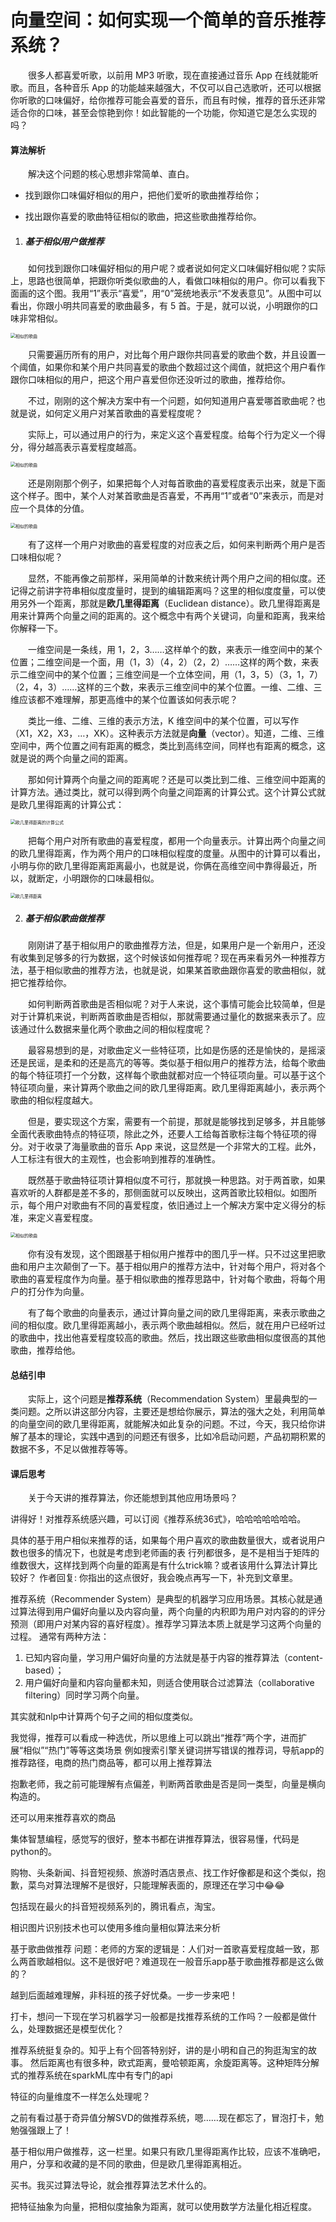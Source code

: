 向量空间：如何实现一个简单的音乐推荐系统？
===


&emsp;&emsp;很多人都喜爱听歌，以前用 MP3 听歌，现在直接通过音乐 App 在线就能听歌。而且，各种音乐 App 的功能越来越强大，不仅可以自己选歌听，还可以根据你听歌的口味偏好，给你推荐可能会喜爱的音乐，而且有时候，推荐的音乐还非常适合你的口味，甚至会惊艳到你！如此智能的一个功能，你知道它是怎么实现的吗？

#### 算法解析

&emsp;&emsp;解决这个问题的核心思想非常简单、直白。

* 找到跟你口味偏好相似的用户，把他们爱听的歌曲推荐给你；

* 找出跟你喜爱的歌曲特征相似的歌曲，把这些歌曲推荐给你。

1. ##### 基于相似用户做推荐

&emsp;&emsp;如何找到跟你口味偏好相似的用户呢？或者说如何定义口味偏好相似呢？实际上，思路也很简单，把跟你听类似歌曲的人，看做口味相似的用户。你可以看我下面画的这个图。我用“1”表示“喜爱”，用“0”笼统地表示“不发表意见”。从图中可以看出，你跟小明共同喜爱的歌曲最多，有 5 首。于是，就可以说，小明跟你的口味非常相似。

<img src="assert/SimilarSongsA.jpg" alt="相似的歌曲" style="zoom:50%;" />

&emsp;&emsp;只需要遍历所有的用户，对比每个用户跟你共同喜爱的歌曲个数，并且设置一个阈值，如果你和某个用户共同喜爱的歌曲个数超过这个阈值，就把这个用户看作跟你口味相似的用户，把这个用户喜爱但你还没听过的歌曲，推荐给你。

&emsp;&emsp;不过，刚刚的这个解决方案中有一个问题，如何知道用户喜爱哪首歌曲呢？也就是说，如何定义用户对某首歌曲的喜爱程度呢？

&emsp;&emsp;实际上，可以通过用户的行为，来定义这个喜爱程度。给每个行为定义一个得分，得分越高表示喜爱程度越高。

<img src="assert/SimilarSongsB.jpg" alt="相似的歌曲" style="zoom:50%;" />

&emsp;&emsp;还是刚刚那个例子，如果把每个人对每首歌曲的喜爱程度表示出来，就是下面这个样子。图中，某个人对某首歌曲是否喜爱，不再用“1”或者“0”来表示，而是对应一个具体的分值。

<img src="assert/SimilarSongsC.jpg" alt="相似的歌曲" style="zoom:50%;" />

&emsp;&emsp;有了这样一个用户对歌曲的喜爱程度的对应表之后，如何来判断两个用户是否口味相似呢？

&emsp;&emsp;显然，不能再像之前那样，采用简单的计数来统计两个用户之间的相似度。还记得之前讲字符串相似度度量时，提到的编辑距离吗？这里的相似度度量，可以使用另外一个距离，那就是**欧几里得距离**（Euclidean distance）。欧几里得距离是用来计算两个向量之间的距离的。这个概念中有两个关键词，向量和距离，我来给你解释一下。

&emsp;&emsp;一维空间是一条线，用 1，2，3……这样单个的数，来表示一维空间中的某个位置；二维空间是一个面，用（1，3）（4，2）（2，2）……这样的两个数，来表示二维空间中的某个位置；三维空间是一个立体空间，用（1，3，5）（3，1，7）（2，4，3）……这样的三个数，来表示三维空间中的某个位置。一维、二维、三维应该都不难理解，那更高维中的某个位置该如何表示呢？

&emsp;&emsp;类比一维、二维、三维的表示方法，K 维空间中的某个位置，可以写作（X1，X2，X3，…，XK）。这种表示方法就是**向量**（vector）。知道，二维、三维空间中，两个位置之间有距离的概念，类比到高纬空间，同样也有距离的概念，这就是说的两个向量之间的距离。

&emsp;&emsp;那如何计算两个向量之间的距离呢？还是可以类比到二维、三维空间中距离的计算方法。通过类比，就可以得到两个向量之间距离的计算公式。这个计算公式就是欧几里得距离的计算公式：

<img src="assert/VectorDistanceA.jpg" alt="欧几里得距离的计算公式" style="zoom:50%;" />

&emsp;&emsp;把每个用户对所有歌曲的喜爱程度，都用一个向量表示。计算出两个向量之间的欧几里得距离，作为两个用户的口味相似程度的度量。从图中的计算可以看出，小明与你的欧几里得距离距离最小，也就是说，你俩在高维空间中靠得最近，所以，就断定，小明跟你的口味最相似。

<img src="assert/VectorDistanceB.jpg" alt="欧几里得距离" style="zoom:50%;" />

2. ##### 基于相似歌曲做推荐

&emsp;&emsp;刚刚讲了基于相似用户的歌曲推荐方法，但是，如果用户是一个新用户，还没有收集到足够多的行为数据，这个时候该如何推荐呢？现在再来看另外一种推荐方法，基于相似歌曲的推荐方法，也就是说，如果某首歌曲跟你喜爱的歌曲相似，就把它推荐给你。

&emsp;&emsp;如何判断两首歌曲是否相似呢？对于人来说，这个事情可能会比较简单，但是对于计算机来说，判断两首歌曲是否相似，那就需要通过量化的数据来表示了。应该通过什么数据来量化两个歌曲之间的相似程度呢？

&emsp;&emsp;最容易想到的是，对歌曲定义一些特征项，比如是伤感的还是愉快的，是摇滚还是民谣，是柔和的还是高亢的等等。类似基于相似用户的推荐方法，给每个歌曲的每个特征项打一个分数，这样每个歌曲就都对应一个特征项向量。可以基于这个特征项向量，来计算两个歌曲之间的欧几里得距离。欧几里得距离越小，表示两个歌曲的相似程度越大。

&emsp;&emsp;但是，要实现这个方案，需要有一个前提，那就是能够找到足够多，并且能够全面代表歌曲特点的特征项，除此之外，还要人工给每首歌标注每个特征项的得分。对于收录了海量歌曲的音乐 App 来说，这显然是一个非常大的工程。此外，人工标注有很大的主观性，也会影响到推荐的准确性。

&emsp;&emsp;既然基于歌曲特征项计算相似度不可行，那就换一种思路。对于两首歌，如果喜欢听的人群都是差不多的，那侧面就可以反映出，这两首歌比较相似。如图所示，每个用户对歌曲有不同的喜爱程度，依旧通过上一个解决方案中定义得分的标准，来定义喜爱程度。

<img src="assert/SimilarSongsD.jpg" alt="相似的歌曲" style="zoom:50%;" />

&emsp;&emsp;你有没有发现，这个图跟基于相似用户推荐中的图几乎一样。只不过这里把歌曲和用户主次颠倒了一下。基于相似用户的推荐方法中，针对每个用户，将对各个歌曲的喜爱程度作为向量。基于相似歌曲的推荐思路中，针对每个歌曲，将每个用户的打分作为向量。

&emsp;&emsp;有了每个歌曲的向量表示，通过计算向量之间的欧几里得距离，来表示歌曲之间的相似度。欧几里得距离越小，表示两个歌曲越相似。然后，就在用户已经听过的歌曲中，找出他喜爱程度较高的歌曲。然后，找出跟这些歌曲相似度很高的其他歌曲，推荐给他。

#### 总结引申

&emsp;&emsp;实际上，这个问题是**推荐系统**（Recommendation System）里最典型的一类问题。之所以讲这部分内容，主要还是想给你展示，算法的强大之处，利用简单的向量空间的欧几里得距离，就能解决如此复杂的问题。不过，今天，我只给你讲解了基本的理论，实践中遇到的问题还有很多，比如冷启动问题，产品初期积累的数据不多，不足以做推荐等等。

#### 课后思考

&emsp;&emsp;关于今天讲的推荐算法，你还能想到其他应用场景吗？



讲得好！对推荐系统感兴趣，可以订阅《推荐系统36式》，哈哈哈哈哈哈哈。





具体的基于用户相似来推荐的话，如果每个用户喜欢的歌曲数量很大，或者说用户数也很多的情况下，也就是考虑到老师画的表 行列都很多，是不是相当于矩阵的维数很大，这样找到两个向量的距离是有什么trick嘛？或者该用什么算法计算比较好？
作者回复: 你指出的这点很好，我会晚点再写一下，补充到文章里。






推荐系统（Recommender System）是典型的机器学习应用场景。其核心就是通过算法得到用户偏好向量以及内容向量，两个向量的内积即为用户对内容的的评分预测（即用户对某内容的喜好程度）。推荐学习算法本质上就是学习这两个向量的过程。
通常有两种方法：

1. 已知内容向量，学习用户偏好向量的方法就是基于内容的推荐算法（content-based）；
2. 用户偏好向量和内容向量都未知，则适合使用联合过滤算法（collaborative filtering）同时学习两个向量。






其实就和nlp中计算两个句子之间的相似度类似。






我觉得，推荐可以看成一种选优，所以思维上可以跳出“推荐”两个字，进而扩展“相似”“热门”等等这类场景
例如搜索引擎关键词拼写错误的推荐词，导航app的推荐路径，电商的热门商品等，都可以用上推荐算法







抱歉老师，我之前可能理解有点偏差，判断两首歌曲是否是同一类型，向量是横向构造的。






还可以用来推荐喜欢的商品






集体智慧编程，感觉写的很好，整本书都在讲推荐算法，很容易懂，代码是python的。








购物、头条新闻、抖音短视频、旅游时酒店景点、找工作好像都是和这个类似，抱歉，菜鸟对算法理解不是很好，只能理解表面的，原理还在学习中😂😂






包括现在最火的抖音短视频系列的，腾讯看点，淘宝。






相识图片识别技术也可以使用多维向量相似算法来分析







基于歌曲做推荐
问题：老师的方案的逻辑是：人们对一首歌喜爱程度越一致，那么两首歌越相似。这不是很好吧？难道现在一般音乐app基于歌曲推荐都是这么做的？






越到后面越难理解，非科班的孩子好忧桑。一步一步来吧！





打卡，想问一下现在学习机器学习一般都是找推荐系统的工作吗？一般都是做什么，处理数据还是模型优化？





推荐系统挺复杂的。知乎上有个回答特别好，讲的是小明和自己的狗逛淘宝的故事。
然后距离也有很多种，欧式距离，曼哈顿距离，余旋距离等。这种矩阵分解式的推荐系统在sparkML库中有专门的api






特征的向量维度不一样怎么处理呢？






之前有看过基于奇异值分解SVD的做推荐系统，嗯……现在都忘了，冒泡打卡，勉勉强强跟上了！






基于相似用户做推荐，这一栏里。如果只有欧几里得距离作比较，应该不准确吧，用户，分享和收藏的是不同的歌曲，但是欧几里得距离相近。






买书。我买过算法导论，就会推荐算法艺术什么的。





把特征抽象为向量，把相似度抽象为距离，就可以使用数学方法量化相近程度。